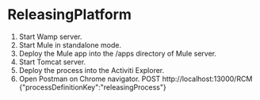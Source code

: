 ReleasingPlatform
=================

1. Start Wamp server.
2. Start Mule in standalone mode.
3. Deploy the Mule app into the /apps directory of Mule server.
4. Start Tomcat server.
5. Deploy the process into the Activiti Explorer.
6. Open Postman on Chrome navigator.
      POST http://localhost:13000/RCM
      {"processDefinitionKey":"releasingProcess"}
